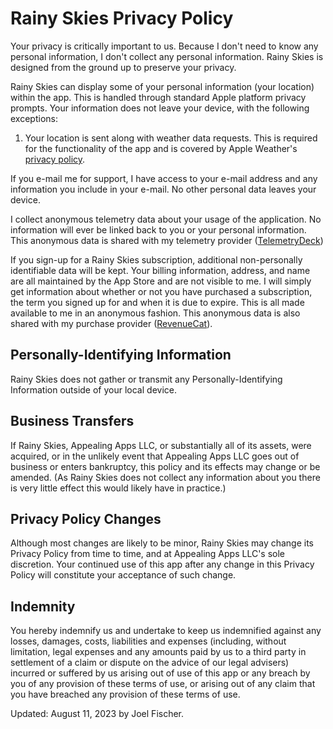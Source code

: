 # Rainy Skies Privacy Policy
Your privacy is critically important to us. Because I don't need to know any personal information, I don't collect any personal information. Rainy Skies is designed from the ground up to preserve your privacy.

Rainy Skies can display some of your personal information (your location) within the app. This is handled through standard Apple platform privacy prompts. Your information does not leave your device, with the following exceptions:

1. Your location is sent along with weather data requests. This is required for the functionality of the app and is covered by Apple Weather's [privacy policy](https://www.apple.com/legal/privacy/data/en/weather/).

If you e-mail me for support, I have access to your e-mail address and any information you include in your e-mail. No other personal data leaves your device. 

I collect anonymous telemetry data about your usage of the application. No information will ever be linked back to you or your personal information. This anonymous data is shared with my telemetry provider ([TelemetryDeck](https://telemetrydeck.com/privacy/))

If you sign-up for a Rainy Skies subscription, additional non-personally identifiable data will be kept. Your billing information, address, and name are all maintained by the App Store and are not visible to me. I will simply get information about whether or not you have purchased a subscription, the term you signed up for and when it is due to expire. This is all made available to me in an anonymous fashion. This anonymous data is also shared with my purchase provider ([RevenueCat](https://www.revenuecat.com/dpa)).

## Personally-Identifying Information
Rainy Skies does not gather or transmit any Personally-Identifying Information outside of your local device. 

## Business Transfers
If Rainy Skies, Appealing Apps LLC, or substantially all of its assets, were acquired, or in the unlikely event that Appealing Apps LLC goes out of business or enters bankruptcy, this policy and its effects may change or be amended. (As Rainy Skies does not collect any information about you there is very little effect this would likely have in practice.)

## Privacy Policy Changes
Although most changes are likely to be minor, Rainy Skies may change its Privacy Policy from time to time, and at Appealing Apps LLC's sole discretion. Your continued use of this app after any change in this Privacy Policy will constitute your acceptance of such change.

## Indemnity
You hereby indemnify us and undertake to keep us indemnified against any losses, damages, costs, liabilities and expenses (including, without limitation, legal expenses and any amounts paid by us to a third party in settlement of a claim or dispute on the advice of our legal advisers) incurred or suffered by us arising out of use of this app or any breach by you of any provision of these terms of use, or arising out of any claim that you have breached any provision of these terms of use.

Updated: August 11, 2023 by Joel Fischer.
